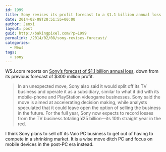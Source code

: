```yaml
---
id: 1999
title: Sony revises its profit forecast to a $1.1 billion annual loss
date: 2014-02-08T20:51:55+00:00
author: Jenxi
layout: post
guid: http://bakingpixel.com/?p=1999
permalink: /2014/02/08/sony-revises-forecast/
categories:
  - News
tags:
  - sony
---
```

WSJ.com reports on [Sony’s forecast of $1.1 billion annual loss](http://online.wsj.com/news/articles/SB10001424052702303496804579365813295595026), down from its previous forecast of $300 million profit.

> In an unexpected move, Sony also said it would split off its TV business and operate it as a subsidiary, similar to what it did with its mobile-phone and PlayStation videogame businesses. Sony said the move is aimed at accelerating decision making, while analysts speculated that it could leave open the option of selling the business in the future. For the full year, Sony now expects to record losses from the TV business totaling ¥25 billion—its 10th straight year in the red. 

I think Sony plans to sell off its Vaio PC business to get out of having to compete in a shrinking market. It is a wise move ditch PC and focus on mobile devices in the post-PC era instead.